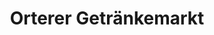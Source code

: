 ---
title: "Orterer Getränkemarkt"
url: /unterhaching/orterer-getraenkemarkt-muenchner-strasse/
shop: Getränke
---